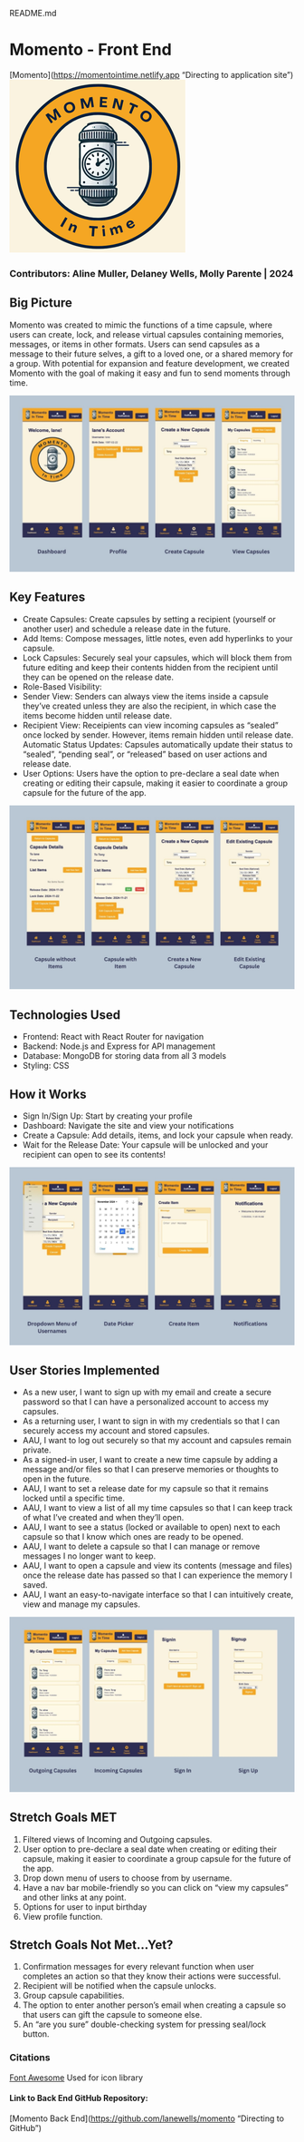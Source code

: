 README.md

# Momento - Front End

[Momento](https://momentointime.netlify.app “Directing to application site”)
![Logo](src/assets/logo_bkg_cream.png)

### Contributors: Aline Muller, Delaney Wells, Molly Parente | 2024

## Big Picture

Momento was created to mimic the functions of a time capsule, where users can create, lock, and release virtual capsules containing memories, messages, or items in other formats. Users can send capsules as a message to their future selves, a gift to a loved one, or a shared memory for a group. With potential for expansion and feature development, we created Momento with the goal of making it easy and fun to send moments through time.

![Screenshots](src/assets/screenshot_1.jpg)

## Key Features

-  Create Capsules: Create capsules by setting a recipient (yourself or another user) and schedule a release date in the future.
-  Add Items: Compose messages, little notes, even add hyperlinks to your capsule.
-  Lock Capsules: Securely seal your capsules, which will block them from future editing and keep their contents hidden from the recipient until they can be opened on the release date.
-  Role-Based Visibility:
-  Sender View: Senders can always view the items inside a capsule they’ve created unless they are also the recipient, in which case the items become hidden until release date.
-  Recipient View: Receipients can view incoming capsules as “sealed” once locked by sender. However, items remain hidden until release date.
Automatic Status Updates: Capsules automatically update their status to “sealed”, “pending seal”, or “released” based on user actions and release date.
-  User Options: Users have the option to pre-declare a seal date when creating or editing their capsule, making it easier to coordinate a group capsule for the future of the app.

![Screenshots](src/assets/screenshot_2.jpg)

## Technologies Used

-  Frontend: React with React Router for navigation
-  Backend: Node.js and Express for API management
-  Database: MongoDB for storing data from all 3 models
-  Styling: CSS

## How it Works

-  Sign In/Sign Up: Start by creating your profile
-  Dashboard: Navigate the site and view your notifications
-  Create a Capsule: Add details, items, and lock your capsule when ready.
-  Wait for the Release Date: Your capsule will be unlocked and your recipient can open to see its contents!

![Screenshots](src/assets/screenshot_3.jpg)

## User Stories Implemented

-  As a new user, I want to sign up with my email and create a secure password so that I can have a personalized account to access my capsules.
-  As a returning user, I want to sign in with my credentials so that I can securely access my account and stored capsules.
-  AAU, I want to log out securely so that my account and capsules remain private.
-  As a signed-in user, I want to create a new time capsule by adding a message and/or files so that I can preserve memories or thoughts to open in the future.
-  AAU, I want to set a release date for my capsule so that it remains locked until a specific time.
-  AAU, I want to view a list of all my time capsules so that I can keep track of what I’ve created and when they’ll open.
-  AAU, I want to see a status (locked or available to open) next to each capsule so that I know which ones are ready to be opened.
-  AAU, I want to delete a capsule so that I can manage or remove messages I no longer want to keep.
-  AAU, I want to open a capsule and view its contents (message and files) once the release date has passed so that I can experience the memory I saved.
-  AAU, I want an easy-to-navigate interface so that I can intuitively create, view and manage my capsules.
  
![Screenshots](src/assets/screenshot_4.jpg)

## Stretch Goals MET

1.  Filtered views of Incoming and Outgoing capsules.
2.  User option to pre-declare a seal date when creating or editing their capsule, making it easier to coordinate a group capsule for the future of the app.
3.  Drop down menu of users to choose from by username.
4.  Have a nav bar mobile-friendly so you can click on “view my capsules” and other links at any point.
5.  Options for user to input birthday
6.  View profile function.

## Stretch Goals Not Met...Yet?

1.  Confirmation messages for every relevant function when user completes an action so that they know their actions were successful.
2.  Recipient will be notified when the capsule unlocks.
3.  Group capsule capabilities.
4.  The option to enter another person’s email when creating a capsule so that users can gift the capsule to someone else.
5.  An “are you sure” double-checking system for pressing seal/lock button.

### Citations

[Font Awesome](https://fontawesome.com/search?o=r&s=solid&ip=sharp-duotone)
Used for icon library

#### Link to Back End GitHub Repository:

[Momento Back End](https://github.com/lanewells/momento “Directing to GitHub”)
